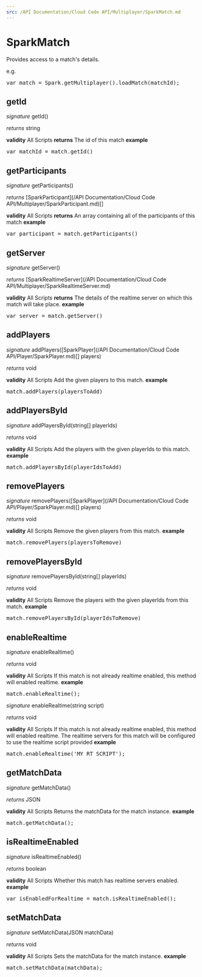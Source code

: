 ```yaml
---
src: /API Documentation/Cloud Code API/Multiplayer/SparkMatch.md
---
```


# SparkMatch

Provides access to a match's details.

e.g.

<pre rel="highlighter" code-brush="js" contenteditable="false">var match = Spark.getMultiplayer().loadMatch(matchId);</pre>


## getId
_signature_ getId()</p>
_returns_ string</p>
<b>validity</b> All Scripts
<b>returns</b>
The id of this match
<b>example</b>
<pre rel="highlighter" code-brush="js" contenteditable="false">var matchId = match.getId()</pre>

## getParticipants
_signature_ getParticipants()</p>
_returns_ [SparkParticipant](/API Documentation/Cloud Code API/Multiplayer/SparkParticipant.md)[]</p>
<b>validity</b> All Scripts
<b>returns</b>
An array containing all of the participants of this match
<b>example</b>
<pre rel="highlighter" code-brush="js" contenteditable="false">var participant = match.getParticipants()</pre>

## getServer
_signature_ getServer()</p>
_returns_ [SparkRealtimeServer](/API Documentation/Cloud Code API/Multiplayer/SparkRealtimeServer.md)</p>
<b>validity</b> All Scripts
<b>returns</b>
The details of the realtime server on which this match will take place.
<b>example</b>
<pre rel="highlighter" code-brush="js" contenteditable="false">var server = match.getServer()</pre>

## addPlayers
_signature_ addPlayers([SparkPlayer](/API Documentation/Cloud Code API/Player/SparkPlayer.md)[] players)</p>
_returns_ void</p>
<b>validity</b> All Scripts
Add the given players to this match.
<b>example</b>
<pre rel="highlighter" code-brush="js" contenteditable="false">match.addPlayers(playersToAdd)</pre>

## addPlayersById
_signature_ addPlayersById(string[] playerIds)</p>
_returns_ void</p>
<b>validity</b> All Scripts
Add the players with the given playerIds to this match.
<b>example</b>
<pre rel="highlighter" code-brush="js" contenteditable="false">match.addPlayersById(playerIdsToAdd)</pre>

## removePlayers
_signature_ removePlayers([SparkPlayer](/API Documentation/Cloud Code API/Player/SparkPlayer.md)[] players)</p>
_returns_ void</p>
<b>validity</b> All Scripts
Remove the given players from this match.
<b>example</b>
<pre rel="highlighter" code-brush="js" contenteditable="false">match.removePlayers(playersToRemove)</pre>

## removePlayersById
_signature_ removePlayersById(string[] playerIds)</p>
_returns_ void</p>
<b>validity</b> All Scripts
Remove the players with the given playerIds from this match.
<b>example</b>
<pre rel="highlighter" code-brush="js" contenteditable="false">match.removePlayersById(playerIdsToRemove)</pre>

## enableRealtime
_signature_ enableRealtime()</p>
_returns_ void</p>
<b>validity</b> All Scripts
If this match is not already realtime enabled, this method will enabled realtime.
<b>example</b>
<pre rel="highlighter" code-brush="js" contenteditable="false">match.enableRealtime();</pre>


_signature_ enableRealtime(string script)</p>
_returns_ void</p>
<b>validity</b> All Scripts
If this match is not already realtime enabled, this method will enabled realtime.
The realtime servers for this match will be configured to use the realtime script provided
<b>example</b>
<pre rel="highlighter" code-brush="js" contenteditable="false">match.enableRealtime('MY_RT_SCRIPT');</pre>

## getMatchData
_signature_ getMatchData()</p>
_returns_ JSON</p>
<b>validity</b> All Scripts
Returns the matchData for the match instance.
<b>example</b>
<pre rel="highlighter" code-brush="js" contenteditable="false">match.getMatchData();</pre>

## isRealtimeEnabled
_signature_ isRealtimeEnabled()</p>
_returns_ boolean</p>
<b>validity</b> All Scripts
Whether this match has realtime servers enabled.
<b>example</b>
<pre rel="highlighter" code-brush="js" contenteditable="false">var isEnabledForRealtime = match.isRealtimeEnabled();</pre>

## setMatchData
_signature_ setMatchData(JSON matchData)</p>
_returns_ void</p>
<b>validity</b> All Scripts
Sets the matchData for the match instance.
<b>example</b>
<pre rel="highlighter" code-brush="js" contenteditable="false">match.setMatchData(matchData);</pre>

